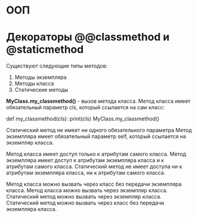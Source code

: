 # ООП


# Декораторы @@classmethod и @staticmethod

Существуют следующие типы методов:

1. Методы экземпляра
2. Методы класса
3. Статические методы

**MyClass.my_classmethod()** - вызов метода класса. Метод класса имеет обязательный параметр cls, который ссылается на сам класс:

def my_classmethod(cls): print(cls)
MyClass.my_classmethod()

Статический метод не имеет ни одного обязательного параметра
Метод экземпляра имеет обязательный параметр self, который ссылается на экземпляр класса.

Метод класса имеет доступ только к атрибутам самого класса.
Метод экземпляра имеет доступ к атрибутам экземпляра класса и к атрибутам самого класса.
Статический метод не имеет доступа ни к атрибутам экземпляра класса, ни к атрибутам самого класса.

Метод класса можно вызвать через класс без передачи экземпляра класса.
Метод класса можно вызвать через экземпляр класса.
Статический метод можно вызвать через экземпляр класса.
Статический метод можно вызвать через класс без передачи экземпляра класса.


